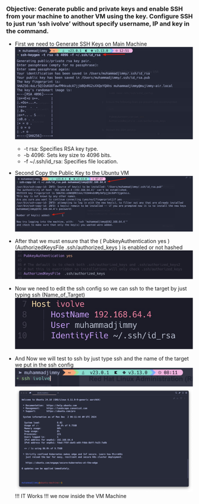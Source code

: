 <h3>Objective: Generate public and private keys and enable SSH from your machine to another VM using the key. Configure SSH to just run ‘ssh ivolve’ without specify username, IP and key in the command.</h3>

- First we need to Generate SSH Keys on Main Machine
  ![Generate SSH](screenshots/Generate%20key.jpg)

  - -t rsa: Specifies RSA key type.
  - -b 4096: Sets key size to 4096 bits.
  - -f ~/.ssh/id_rsa: Specifies file location.

- Second Copy the Public Key to the Ubuntu VM
  ![copy Key to vm](screenshots/copy%20key%20to%20vm.jpg)

- After that we must ensure that the ( PubkeyAuthentication yes ) (AuthorizedKeysFile .ssh/authorized_keys ) is enabled or not hashed
  ![Ensure SSH Config](screenshots/Ensure%20ssh_config.jpg)

- Now we need to edit the ssh config so we can ssh to the target by just typing ssh (Name_of_Target)
  ![Edit SSH Config](screenshots/edit%20ssh_config.jpg)

- And Now we will test to ssh by just type ssh and the name of the target we put in the ssh config
  ![Test](screenshots/ssh%20ivolve.jpg)
  ![Done](screenshots/Done.jpg)
  !!! IT Works !!! we now inside the VM Machine
